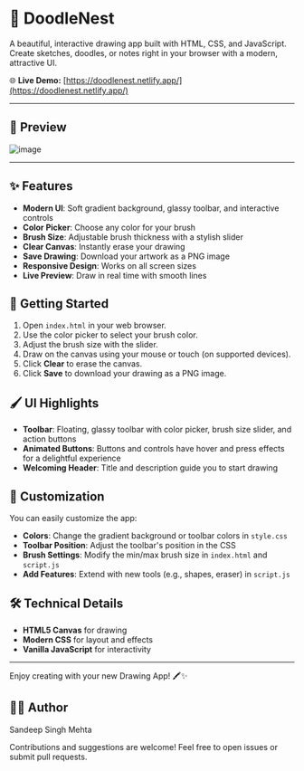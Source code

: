 # 🎨 DoodleNest

A beautiful, interactive drawing app built with HTML, CSS, and JavaScript. Create sketches, doodles, or notes right in your browser with a modern, attractive UI.

🌐 **Live Demo:** [https://doodlenest.netlify.app/](https://doodlenest.netlify.app/)

---

## 📸 Preview

![image](https://github.com/user-attachments/assets/2e7f99fb-1fe9-44a6-8889-030159a63ca2)


---
## ✨ Features

- **Modern UI**: Soft gradient background, glassy toolbar, and interactive controls
- **Color Picker**: Choose any color for your brush
- **Brush Size**: Adjustable brush thickness with a stylish slider
- **Clear Canvas**: Instantly erase your drawing
- **Save Drawing**: Download your artwork as a PNG image
- **Responsive Design**: Works on all screen sizes
- **Live Preview**: Draw in real time with smooth lines

## 🚀 Getting Started

1. Open `index.html` in your web browser.
2. Use the color picker to select your brush color.
3. Adjust the brush size with the slider.
4. Draw on the canvas using your mouse or touch (on supported devices).
5. Click **Clear** to erase the canvas.
6. Click **Save** to download your drawing as a PNG image.

## 🖌️ UI Highlights

- **Toolbar**: Floating, glassy toolbar with color picker, brush size slider, and action buttons
- **Animated Buttons**: Buttons and controls have hover and press effects for a delightful experience
- **Welcoming Header**: Title and description guide you to start drawing

## 🎨 Customization

You can easily customize the app:
- **Colors**: Change the gradient background or toolbar colors in `style.css`
- **Toolbar Position**: Adjust the toolbar's position in the CSS
- **Brush Settings**: Modify the min/max brush size in `index.html` and `script.js`
- **Add Features**: Extend with new tools (e.g., shapes, eraser) in `script.js`

## 🛠️ Technical Details

- **HTML5 Canvas** for drawing
- **Modern CSS** for layout and effects
- **Vanilla JavaScript** for interactivity

---

Enjoy creating with your new Drawing App! 🖍️✨ 

## 👨‍💻 Author
Sandeep Singh Mehta

Contributions and suggestions are welcome! Feel free to open issues or submit pull requests.

